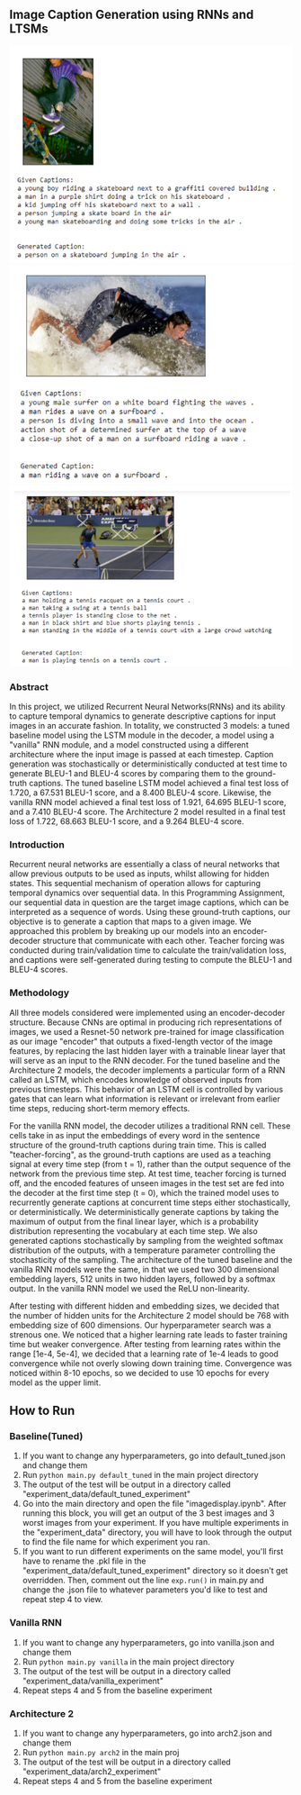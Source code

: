 ## Image Caption Generation using RNNs and LTSMs
![Captioning Example 1](captionresults1.png)
![Captioning Example 2](captionresults2.png)
![Captioning Example 3](captionresults3.png)
### Abstract
In this project, we utilized Recurrent Neural Networks(RNNs) and its ability to capture temporal dynamics to generate descriptive captions for input images in an accurate fashion. In totality, we constructed 3 models: a tuned baseline model using the LSTM module in the decoder, a model using a "vanilla" RNN module, and a model constructed using a different architecture where the input image is passed at each timestep. Caption generation was stochastically or deterministically conducted at test time to generate BLEU-1 and BLEU-4 scores by comparing them to the ground-truth captions. The tuned baseline LSTM model achieved a final test loss of 1.720, a 67.531 BLEU-1 score, and a 8.400 BLEU-4 score. Likewise, the vanilla RNN model achieved a final test loss of 1.921, 64.695 BLEU-1 score, and a 7.410 BLEU-4 score. The Architecture 2 model resulted in a final test loss of 1.722, 68.663 BLEU-1 score, and a 9.264 BLEU-4 score.

### Introduction
Recurrent neural networks are essentially a class of neural networks that allow previous outputs to be used as inputs, whilst allowing for hidden states. This sequential mechanism of operation allows for capturing temporal dynamics over sequential data. In this Programming Assignment, our sequential data in question are the target image captions, which can be interpreted as a sequence of words. Using these ground-truth captions, our objective is to generate a caption that maps to a given image. We approached this problem by breaking up our models into an encoder-decoder structure that communicate with each other. Teacher forcing was conducted during train/validation time to calculate the train/validation loss, and captions were self-generated during testing to compute the BLEU-1 and BLEU-4 scores.

### Methodology
All three models considered were implemented using an encoder-decoder structure. Because CNNs are optimal in producing rich representations of images, we used a Resnet-50 network pre-trained for image classification as our image "encoder" that outputs a fixed-length vector of the image features, by replacing the last hidden layer with a trainable linear layer that will serve as an input to the RNN decoder. For the tuned baseline and the Architecture 2 models, the decoder implements a particular form of a RNN called an LSTM, which encodes knowledge of observed inputs from previous timesteps. This behavior of an LSTM cell is controlled by various gates that can learn what information is relevant or irrelevant from earlier time steps, reducing short-term memory effects. 

For the vanilla RNN model, the decoder utilizes a traditional RNN cell. These cells take in as input the embeddings of every word in the sentence structure of the ground-truth captions during train time. This is called "teacher-forcing", as the ground-truth captions are used as a teaching signal at every time step (from t = 1), rather than the output sequence of the network from the previous time step. At test time, teacher forcing is turned off, and the encoded features of unseen images in the test set are fed into the decoder at the first time step (t = 0), which the trained model uses to recurrently generate captions at concurrent time steps either stochastically, or deterministically. We deterministically generate captions by taking the maximum of output from the final linear layer, which is a probability distribution representing the vocabulary at each time step. We also generated captions stochastically by sampling from the weighted softmax distribution of the outputs, with a temperature parameter controlling the stochasticity of the sampling. The architecture of the tuned baseline and the vanilla RNN models were the same, in that we used two 300 dimensional embedding layers, 512 units in two hidden layers, followed by a softmax output. In the vanilla RNN model we used the ReLU non-linearity. 

After testing with different hidden and embedding sizes, we decided that the number of hidden units for the Architecture 2 model should be 768 with embedding size of 600 dimensions. Our hyperparameter search was a strenous one. We noticed that a higher learning rate leads to faster training time but weaker convergence. After testing from learning rates within the range [1e-4, 5e-4], we decided that a learning rate of 1e-4 leads to good convergence while not overly slowing down training time. Convergence was noticed within 8-10 epochs, so we decided to use 10 epochs for every model as the upper limit.

## How to Run

### Baseline(Tuned)
1. If you want to change any hyperparameters, go into default_tuned.json and change them
2. Run `python main.py default_tuned` in the main project directory
3. The output of the test will be output in a directory called "experiment_data/default_tuned_experiment"
4. Go into the main directory and open the file "imagedisplay.ipynb". After running this block, you will get an output of the 3 best images and 3 worst images from your experiment. If you have multiple experiments in the "experiment_data" directory, you will have to look through the output to find the file name for which experiment you ran.
5. If you want to run different experiments on the same model, you'll first have to rename the .pkl file in the "experiment_data/default_tuned_experiment" directory so it doesn't get overridden. Then, comment out the line `exp.run()` in main.py and change the .json file to whatever parameters you'd like to test and repeat step 4 to view.


### Vanilla RNN
1. If you want to change any hyperparameters, go into vanilla.json and change them
2. Run `python main.py vanilla` in the main project directory
3. The output of the test will be output in a directory called "experiment_data/vanilla_experiment"
4. Repeat steps 4 and 5 from the baseline experiment

### Architecture 2
1. If you want to change any hyperparameters, go into arch2.json and change them
2. Run `python main.py arch2` in the main proj
3. The output of the test will be output in a directory called "experiment_data/arch2_experiment"
4. Repeat steps 4 and 5 from the baseline experiment
